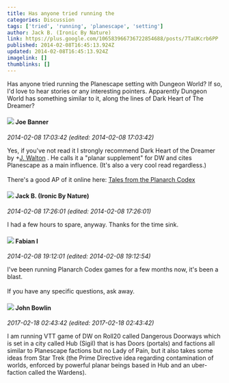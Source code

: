 ```yaml
---
title: Has anyone tried running the
categories: Discussion
tags: ['tried', 'running', 'planescape', 'setting']
author: Jack B. (Ironic By Nature)
link: https://plus.google.com/106583966736722854688/posts/7TaUKcrb6PP
published: 2014-02-08T16:45:13.924Z
updated: 2014-02-08T16:45:13.924Z
imagelink: []
thumblinks: []
---
```


Has anyone tried running the Planescape setting with Dungeon World? If so, I&#39;d love to hear stories or any interesting pointers. Apparently Dungeon World has something similar to it, along the lines of Dark Heart of The Dreamer?  
<div id='comment z123ftcrtw22dxnla23hznqxxyisgfeyb04'>
  <h4><img src='{{site.baseurl}}//images/avatars/103619294696451727396_photo.jpg'> Joe Banner</h4>
      <p><cite>2014-02-08 17:03:42 (edited: 2014-02-08 17:03:42)</cite></p>
        <p>Yes, if you&#39;ve not read it I strongly recommend Dark Heart of the Dreamer by <span class="proflinkWrapper"><span class="proflinkPrefix">+</span><a class="proflink" href="https://plus.google.com/111694100408744715863" oid="111694100408744715863">J. Walton</a></span> . He calls it a &quot;planar supplement&quot; for DW and cites Planescape as a main influence. (It&#39;s also a very cool read regardless.)<br /><br />There&#39;s a good AP of it online here: <a href="http://www.youtube.com/watch?v=24ihFS7pgVM" class="ot-anchor">Tales from the Planarch Codex</a></p>
</div>
        

<div id='comment z123ftcrtw22dxnla23hznqxxyisgfeyb04'>
  <h4><img src='{{site.baseurl}}//images/avatars/106583966736722854688_photo.jpg'> Jack B. (Ironic By Nature)</h4>
      <p><cite>2014-02-08 17:26:01 (edited: 2014-02-08 17:26:01)</cite></p>
        <p>I had a few hours to spare, anyway. Thanks for the time sink. </p>
</div>
        

<div id='comment z123ftcrtw22dxnla23hznqxxyisgfeyb04'>
  <h4><img src='{{site.baseurl}}//images/avatars/103707276948385792421_photo.jpg'> Fabian I</h4>
      <p><cite>2014-02-08 19:12:01 (edited: 2014-02-08 19:12:54)</cite></p>
        <p>I&#39;ve been running Planarch Codex games for a few months now, it&#39;s been a blast.<br /><br />If you have any specific questions, ask away.</p>
</div>
        

<div id='comment z123ftcrtw22dxnla23hznqxxyisgfeyb04'>
  <h4><img src='{{site.baseurl}}//images/avatars/115771187415409080421_photo.jpg'> John Bowlin</h4>
      <p><cite>2017-02-18 02:43:42 (edited: 2017-02-18 02:43:42)</cite></p>
        <p>I am running VTT game of DW on Roll20 called Dangerous Doorways which is set in a city called Hub (Sigil) that is has Doors (portals) and factions all similar to Planescape factions but no Lady of Pain, but it also takes some ideas from Star Trek (the Prime Directive idea regarding contamination of worlds, enforced by powerful planar beings based in Hub and an uber-faction called the Wardens).</p>
</div>
        